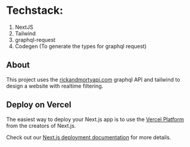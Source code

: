 # Techstack:
1. NextJS
2. Tailwind
3. graphql-request 
4. Codegen (To generate the types for graphql request)

## About
This project uses the [rickandmortyapi.com](https://rickandmortyapi.com/documentation/#graphql) graphql API and tailwind to design a website with realtime filtering.

## Deploy on Vercel

The easiest way to deploy your Next.js app is to use the [Vercel Platform](https://vercel.com/new?utm_medium=default-template&filter=next.js&utm_source=create-next-app&utm_campaign=create-next-app-readme) from the creators of Next.js.

Check out our [Next.js deployment documentation](https://nextjs.org/docs/deployment) for more details.
